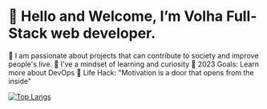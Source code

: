 <h1> 👋 Hello and Welcome, I’m Volha  Full-Stack web developer.</h1>
🚀 I am passionate about projects that can contribute to society and improve people's live.
👀 I've a mindset of learning and curiosity
🎯 2023 Goals: Learn more about DevOps
🧭 Life Hack: "Motivation is a door that opens from the inside"

          
[![Top Langs](https://github-readme-stats.vercel.app/api/top-langs/?username=averoli&layout=donut-vertical)](https://github.com/averoli/github-readme-stats)


